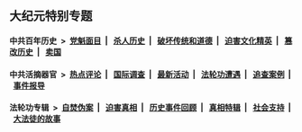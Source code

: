 ## 大纪元特别专题

#### 中共百年历史 &nbsp;>&nbsp; [党魁面目](indexes/nf1176107/README.md?09180430) &nbsp;| &nbsp; [杀人历史](indexes/nf1176106/README.md?09180430) &nbsp;| &nbsp; [破坏传统和道德](indexes/nf1176106/README.md?09180430) &nbsp;| &nbsp; [迫害文化精英](indexes/nf1176111/README.md?09180430) &nbsp;| &nbsp; [篡改历史](indexes/nf1176115/README.md?09180430) &nbsp;| &nbsp; [卖国](indexes/nf1176117/README.md?09180430) 

#### 中共活摘器官 &nbsp;>&nbsp; [热点评论](indexes/nf5879/README.md?09180430) &nbsp;| &nbsp; [国际调查](indexes/nf5947/README.md?09180430) &nbsp;| &nbsp; [最新活动](indexes/nf5883/README.md?09180430) &nbsp;| &nbsp; [法轮功遭遇](indexes/nf5881/README.md?09180430) &nbsp;| &nbsp; [追查案例](indexes/nf5880/README.md?09180430) &nbsp;| &nbsp; [事件报导](indexes/nf5877/README.md?09180430) 

#### 法轮功专辑 &nbsp;>&nbsp; [自焚伪案](indexes/nf5562/README.md?09180430) &nbsp;| &nbsp; [迫害真相](indexes/nf4379/README.md?09180430) &nbsp;| &nbsp; [历史事件回顾](indexes/nf5793/README.md?09180430) &nbsp;| &nbsp; [真相特辑](indexes/nf4389/README.md?09180430) &nbsp;| &nbsp; [社会支持](indexes/nf4386/README.md?09180430) &nbsp;| &nbsp; [大法徒的故事](indexes/nf1147481/README.md?09180430) 
